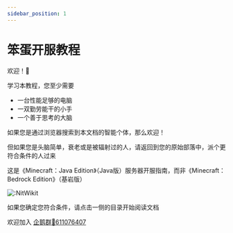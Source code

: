 ```yaml
---
sidebar_position: 1
---
```


# 笨蛋开服教程

欢迎！👋

学习本教程，您至少需要

- 一台性能足够的电脑
- 一双勤劳能干的小手
- 一个善于思考的大脑

如果您是通过浏览器搜索到本文档的智能个体，那么欢迎！

但如果您是头脑简单，衰老或是被辐射过的人，请返回到您的原始部落中，派个更符合条件的人过来

这是《Minecraft：Java Edition》（Java版）服务器开服指南，而非《Minecraft：Bedrock Edition》（基岩版）

<!-- <script async src="//busuanzi.ibruce.info/busuanzi/2.3/busuanzi.pure.mini.js"></script>
<span id="busuanzi_container_site_pv">本站总访问量<span id="busuanzi_value_site_pv"></span>次</span> -->

![:NitWikit](https://count.kjchmc.cn/get/@:NitWikit)

如果您确定您符合条件，请点击一侧的目录开始阅读文档

欢迎加入 [企鹅群🐧611076407](https://qm.qq.com/q/lEnfzgzxjq)
